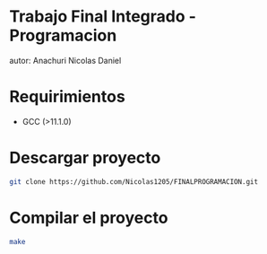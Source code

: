 # Trabajo Final Integrado - Programacion

autor: Anachuri Nicolas Daniel 


# Requirimientos 

- GCC (>11.1.0)

# Descargar proyecto 

```bash
git clone https://github.com/Nicolas1205/FINALPROGRAMACION.git

```

# Compilar el proyecto 

```bash
make
```
